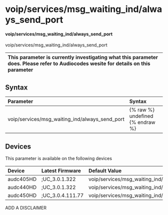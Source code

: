 ﻿---
description: voip/services/msg_waiting_ind/always_send_port
search: false
---

# voip/services/msg_waiting_ind/always_send_port

#### voip/services/msg_waiting_ind/always_send_port

voip/services/msg_waiting_ind/always_send_port


| This parameter is currently investigating what this parameter does. Please refer to Audiocodes wesite for details on this parameter | 
| :--- |

## Syntax
| Parameter | Syntax |
| :--- | :--- |
|voip/services/msg_waiting_ind/always_send_port | {% raw %} undefined {% endraw %}|

## Devices
This parameter is available on the following devices

| Device | Latest Firmware | Default Value |
|:---|:---|:---|
| audc405HD | ;UC_3.0.1.322 | voip/services/msg_waiting_ind/always_send_port=1 
| audc440HD | ;UC_3.0.1.322 | voip/services/msg_waiting_ind/always_send_port=1 
| audc450HD | ;UC_3.0.4.111.77 | voip/services/msg_waiting_ind/always_send_port=1 

ADD A DISCLAIMER
